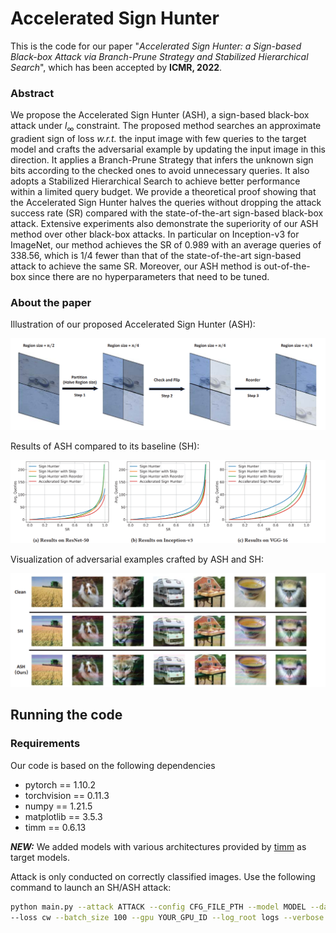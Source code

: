 # Accelerated Sign Hunter

This is the code for our paper "*Accelerated Sign Hunter: a Sign-based Black-box Attack via Branch-Prune Strategy and Stabilized Hierarchical Search*", which has been accepted by **ICMR, 2022**.

### Abstract
We propose the Accelerated Sign Hunter (ASH), a sign-based black-box attack under $l_\infty$ constraint. The proposed method searches an approximate gradient sign of loss *w.r.t.* the input image with few queries to the target model and crafts the adversarial example by updating the input image in this direction. It applies a Branch-Prune Strategy that infers the unknown sign bits according to the checked ones to avoid unnecessary queries. 
It also adopts a Stabilized Hierarchical Search to achieve better performance within a limited query budget. 
We provide a theoretical proof showing that the Accelerated Sign Hunter halves the queries without dropping the attack success rate (SR) compared with the state-of-the-art sign-based black-box attack.
Extensive experiments also demonstrate the superiority of our ASH method over other black-box attacks. In particular on Inception-v3 for ImageNet, our method achieves the SR of 0.989 with an average queries of 338.56, which is 1/4 fewer than that of the state-of-the-art sign-based attack to achieve the same SR.
Moreover, our ASH method is out-of-the-box since there are no hyperparameters that need to be tuned.

### About the paper
Illustration of our proposed Accelerated Sign Hunter (ASH):

<img src="figs/illustration.PNG#pic_center" width=600>

Results of ASH compared to its baseline (SH):

<img src="figs/results.PNG#pic_center" width=600>

Visualization of adversarial examples crafted by ASH and SH:

<img src="figs/visualization.PNG#pic_center" width=600>

## Running the code
### Requirements
Our code is based on the following dependencies
- pytorch == 1.10.2
- torchvision == 0.11.3
- numpy == 1.21.5
- matplotlib == 3.5.3
- timm == 0.6.13

***NEW:*** We added models with various architectures provided by [timm](https://github.com/huggingface/pytorch-image-models) as target models.

Attack is only conducted on correctly classified images.
Use the following command to launch an SH/ASH attack:
```sh
python main.py --attack ATTACK --config CFG_FILE_PTH --model MODEL --dataset imaegent-1k \
--loss cw --batch_size 100 --gpu YOUR_GPU_ID --log_root logs --verbose --print_freq 100 --early_stop
```
